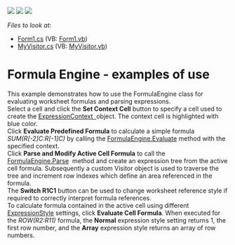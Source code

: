 <!-- default badges list -->
![](https://img.shields.io/endpoint?url=https://codecentral.devexpress.com/api/v1/VersionRange/128613397/14.1.3%2B)
[![](https://img.shields.io/badge/Open_in_DevExpress_Support_Center-FF7200?style=flat-square&logo=DevExpress&logoColor=white)](https://supportcenter.devexpress.com/ticket/details/T110344)
[![](https://img.shields.io/badge/📖_How_to_use_DevExpress_Examples-e9f6fc?style=flat-square)](https://docs.devexpress.com/GeneralInformation/403183)
<!-- default badges end -->
<!-- default file list -->
*Files to look at*:

* [Form1.cs](./CS/FormulaEngineTest/Form1.cs) (VB: [Form1.vb](./VB/FormulaEngineTest/Form1.vb))
* [MyVisitor.cs](./CS/FormulaEngineTest/MyVisitor.cs) (VB: [MyVisitor.vb](./VB/FormulaEngineTest/MyVisitor.vb))
<!-- default file list end -->
# Formula Engine - examples of use


This example demonstrates how to use the FormulaEngine class for evaluating worksheet formulas and parsing expressions.<br>Select a cell and click the <strong>Set Context Cell</strong> button to specify a cell used to create the <a href="http://help.devexpress.com/#CoreLibraries/clsDevExpressSpreadsheetFormulasExpressionContexttopic">ExpressionContext  </a>object. The context cell is highlighted with blue color.<br>Click <strong>Evaluate Predefined Formula</strong> to calculate a simple formula <em>SUM(R[-2]C:R[-1]C)</em> by calling the <a href="http://help.devexpress.com/#CoreLibraries/DevExpressSpreadsheetFormulasFormulaEngine_Evaluatetopic">FormulaEngine.Evaluate</a> method with the specified context.<br>Click <strong>Parse and Modify Active Cell Formula</strong> to call the <a href="http://help.devexpress.com/#CoreLibraries/DevExpressSpreadsheetFormulasFormulaEngine_Parsetopic">FormulaEngine.Parse</a>  method and create an expression tree from the active cell formula. Subsequently a custom Visitor object is used to traverse the tree and increment row indexes which define an area referenced in the formula.<br>The <strong>Switch R1C1</strong> button can be used to change worksheet reference style if required to correctly interpret formula references.<br>To calculate formula contained in the active cell using different <a href="http://help.devexpress.com/#CoreLibraries/DevExpressSpreadsheetFormulasExpressionStyleEnumtopic">ExpressionStyle</a> settings, click <strong>Evaluate Cell Formula</strong>. When executed for the<em> ROW(R2:R11)</em> formula, the <strong>Normal</strong> expression style setting returns 1, the first row number, and the <strong>Array</strong> expression style returns an array of row numbers.

<br/>


